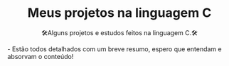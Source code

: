 <h1 align="center"> Meus projetos na linguagem C </h1>

<p align="center">
  🛠️Alguns projetos e estudos feitos na linguagem C.🛠️
</p>
- Estão todos detalhados com um breve resumo, espero que entendam e absorvam o conteúdo!


 

